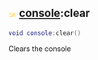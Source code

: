 ## ![shared](.gitbook/assets/shared.png) [console](./home/console):clear

```lua
void console:clear()
```

Clears the console
